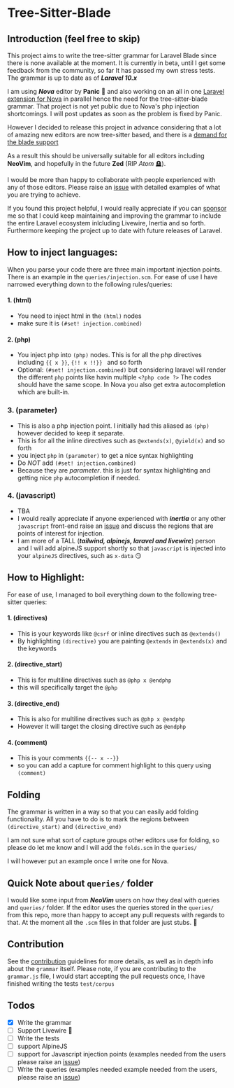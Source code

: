# Tree-Sitter-Blade

## Introduction (feel free to skip)

This project aims to write the tree-sitter grammar for Laravel Blade
since there is none available at the moment. It is currently in beta,
until I get some feedback from the community, so far It has passed my
own stress tests. The grammar is up to date as of **_Laravel 10.x_**

I am using **_Nova_** editor by **Panic** 🤘 and also working on an
all in one
[Laravel extension for Nova](https://github.com/EmranMR/Laravel-Nova-Extension)
in parallel hence the need for the tree-sitter-blade grammar. That
project is not yet public due to Nova's php injection shortcomings. I
will post updates as soon as the problem is fixed by Panic.

However I decided to release this project in advance considering that
a lot of amazing new editors are now tree-sitter based, and there is a
[demand for the blade support](https://github.com/laravel/framework/discussions/45286)

As a result this should be universally suitable for all editors
including **NeoVim**, and hopefully in the future **Zed** (RIP _Atom_
🪦).

I would be more than happy to collaborate with people experienced with
any of those editors. Please raise an
[issue](https://github.com/EmranMR/tree-sitter-blade/issues) with
detailed examples of what you are trying to achieve.

If you found this project helpful, I would really appreciate if you
can [sponsor](https://github.com/sponsors/EmranMR) me so that I could
keep maintaining and improving the grammar to include the entire
Laravel ecosystem inlcluding Livewire, Inertia and so forth.
Furthermore keeping the project up to date with future releases of
Laravel.

## How to inject languages:

When you parse your code there are three main important injection
points. There is an example in the `queries/injection.scm`. For ease
of use I have narrowed everything down to the following rules/queries:

#### 1. (html)

-   You need to inject html in the `(html)` nodes
-   make sure it is `(#set! injection.combined)`

#### 2. (php)

-   You inject php into `(php)` nodes. This is for all the php
    directives including `{{ x }}`, `{!! x !!}} ` and so forth
-   Optional: `(#set! injection.combined)` but considering laravel
    will render the different `php` points like havin multiple
    `<?php code ?>` The codes should have the same scope. In Nova you
    also get extra autocompletion which are built-in.

### 3. (parameter)

-   This is also a php injection point. I initially had this aliased
    as `(php)` however decided to keep it separate.
-   This is for all the inline directives such as `@extends(x)`,
    `@yield(x)` and so forth
-   you inject `php` in `(parameter)` to get a nice syntax
    highlighting
-   Do _NOT_ add `(#set! injection.combined)`
-   Because they are _parameter_. this is just for syntax highlighting
    and getting nice `php` autocompletion if needed.

### 4. (javascript)

-   TBA
-   I would really appreciate if anyone experienced with **_inertia_**
    or any other `javascript` front-end raise an
    [issue](https://github.com/EmranMR/tree-sitter-blade/issues) and
    discuss the regions that are points of interest for injection.
-   I am more of a TALL (**_tailwind, alpinejs, laravel and
    livewire_**) person and I will add alpineJS support shortly so
    that `javascript` is injected into your `alpineJS` directives,
    such as `x-data` 😏

## How to Highlight:

For ease of use, I managed to boil everything down to the following
tree-sitter queries:

#### 1. (directives)

-   This is your keywords like `@csrf` or inline directives such as
    `@extends()`
-   By highlighting `(directive)` you are painting `@extends` in
    `@extends(x)` and the keywords

#### 2. (directive_start)

-   This is for multiline directives such as `@php x @endphp`
-   this will specifically target the `@php`

#### 3. (directive_end)

-   This is also for multiline directives such as `@php x @endphp`
-   However it will target the closing directive such as `@endphp`

#### 4. (comment)

-   This is your comments `{{-- x --}}`
-   so you can add a capture for comment highlight to this query using
    `(comment)`

## Folding

The grammar is written in a way so that you can easily add folding
functionality. All you have to do is to mark the regions between
`(directive_start)` and `(directive_end)`

I am not sure what sort of capture groups other editors use for
folding, so please do let me know and I will add the `folds.scm` in
the `queries/`

I will however put an example once I write one for Nova.

## Quick Note about `queries/` folder

I would like some input from **_NeoVim_** users on how they deal with
queries and `queries/` folder. If the editor uses the queries stored
in the `queries/` from this repo, more than happy to accept any pull
requests with regards to that. At the moment all the `.scm` files in
that folder are just stubs. 🔴

## Contribution

See the [contribution](/CONTRIBUTION.md) guidelines for more details,
as well as in depth info about the `grammar` itself. Please note, if
you are contributing to the `grammar.js` file, I would start accepting
the pull requests once, I have finished writing the tests
`test/corpus`

## Todos

-   [x] Write the grammar
-   [ ] Support Livewire 🪼
-   [ ] Write the tests
-   [ ] support AlpineJS
-   [ ] support for Javascript injection points (examples needed from
        the users please raise an
        [issue](https://github.com/EmranMR/tree-sitter-blade/issues))
-   [ ] Write the queries (examples needed example needed from the
        users, please raise an
        [issue](https://github.com/EmranMR/tree-sitter-blade/issues))

<!-- ## For Nova Contributors & Issues

Head over to this repo:

-   [blade extension for Nova](https://github.com/EmranMR/nova-blade)

You need to compile the parser to `.dylib` and then copy it in the
`Syntax/` folder of the extension.

You can download the build script here:
[**Parser Build Script**](https://docs.nova.app/syntax-reference/build_script.zip)

Please refer to the README file in that repo for more information
about contributing and using the build script. -->
